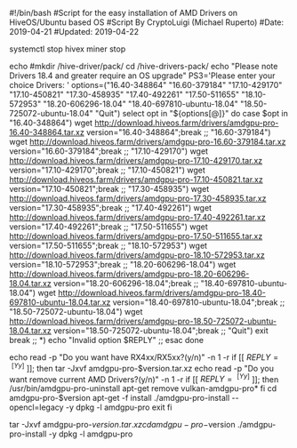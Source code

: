 #!/bin/bash
#Script for the easy installation of AMD Drivers on HiveOS/Ubuntu based OS
#Script By CryptoLuigi (Michael Ruperto)
#Date: 2019-04-21
#Updated: 2019-04-22

systemctl stop hivex
miner stop

echo
#mkdir /hive-driver/pack/
cd /hive-drivers-pack/
echo "Please note Drivers 18.4 and greater require an OS upgrade"
PS3='Please enter your choice Drivers: '
options=("16.40-348864" "16.60-379184" "17.10-429170" "17.10-450821" "17.30-458935" "17.40-492261" "17.50-511655" "18.10-572953" "18.20-606296-18.04" "18.40-697810-ubuntu-18.04" "18.50-725072-ubuntu-18.04" "Quit")
select opt in "${options[@]}"
do
case $opt in
    "16.40-348864")
        wget http://download.hiveos.farm/drivers/amdgpu-pro-16.40-348864.tar.xz
        version="16.40-348864";break
    ;;
    "16.60-379184")
		wget http://download.hiveos.farm/drivers/amdgpu-pro-16.60-379184.tar.xz
        version="16.60-379184";break
    ;;
	"17.10-429170")
        wget http://download.hiveos.farm/drivers/amdgpu-pro-17.10-429170.tar.xz
        version="17.10-429170";break
    ;;
    "17.10-450821")
        wget http://download.hiveos.farm/drivers/amdgpu-pro-17.10-450821.tar.xz
        version="17.10-450821";break
    ;;
    "17.30-458935")
		wget http://download.hiveos.farm/drivers/amdgpu-pro-17.30-458935.tar.xz
        version="17.30-458935";break
    ;;
    "17.40-492261")
		wget http://download.hiveos.farm/drivers/amdgpu-pro-17.40-492261.tar.xz
        version="17.40-492261";break
    ;;
    "17.50-511655")
		wget http://download.hiveos.farm/drivers/amdgpu-pro-17.50-511655.tar.xz
        version="17.50-511655";break
    ;;
    "18.10-572953")
		wget http://download.hiveos.farm/drivers/amdgpu-pro-18.10-572953.tar.xz
        version="18.10-572953";break
    ;;
    "18.20-606296-18.04")
		wget http://download.hiveos.farm/drivers/amdgpu-pro-18.20-606296-18.04.tar.xz
        version="18.20-606296-18.04";break
    ;;
    "18.40-697810-ubuntu-18.04")
		wget http://download.hiveos.farm/drivers/amdgpu-pro-18.40-697810-ubuntu-18.04.tar.xz
        version="18.40-697810-ubuntu-18.04";break
    ;;
    "18.50-725072-ubuntu-18.04")
		wget http://download.hiveos.farm/drivers/amdgpu-pro-18.50-725072-ubuntu-18.04.tar.xz
        version="18.50-725072-ubuntu-18.04";break
    ;;
    "Quit")
		exit
        break
    ;;
    *)
        echo "Invalid option $REPLY"
    ;;
    esac
done

echo
read -p "Do you want have RX4xx/RX5xx?(y/n)" -n 1 -r
if [[ $REPLY =~ ^[Yy]$ ]]; then
    tar -Jxvf amdgpu-pro-$version.tar.xz
    echo
    read -p "Do you want remove current AMD Drivers?(y/n)" -n 1 -r
    if [[ $REPLY =~ ^[Yy]$ ]]; then
		/usr/bin/amdgpu-pro-uninstall
		apt-get remove vulkan-amdgpu-pro*
	fi
	cd amdgpu-pro-$version
    apt-get -f install
    ./amdgpu-pro-install --opencl=legacy -y
    dpkg -l amdgpu-pro
    exit
fi

tar -Jxvf amdgpu-pro-$version.tar.xz
cd amdgpu-pro-$version
./amdgpu-pro-install -y
dpkg -l amdgpu-pro
